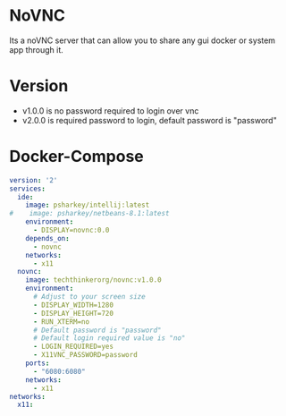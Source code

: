 # NoVNC
Its a noVNC server that can allow you to share any gui docker or system app through it.

# Version

- v1.0.0 is no password required to login over vnc
- v2.0.0 is required password to login, default password is "password"

# Docker-Compose
```yml
version: '2'
services:
  ide:
    image: psharkey/intellij:latest
#    image: psharkey/netbeans-8.1:latest
    environment:
      - DISPLAY=novnc:0.0
    depends_on:
      - novnc
    networks:
      - x11
  novnc:
    image: techthinkerorg/novnc:v1.0.0
    environment:
      # Adjust to your screen size
      - DISPLAY_WIDTH=1280
      - DISPLAY_HEIGHT=720
      - RUN_XTERM=no
      # Default password is "password"
      # Default login required value is "no"
      - LOGIN_REQUIRED=yes
      - X11VNC_PASSWORD=password
    ports:
      - "6080:6080"
    networks:
      - x11
networks:
  x11:
```

